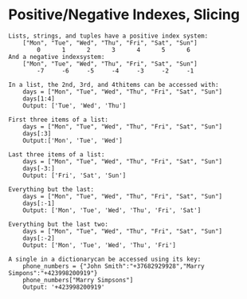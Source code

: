 # Positive/Negative Indexes, Slicing


    Lists, strings, and tuples have a positive index system:
        ["Mon", "Tue", "Wed", "Thu", "Fri", "Sat", "Sun"]
            0      1      2      3      4      5      6
    And a negative indexsystem:
        ["Mon", "Tue", "Wed", "Thu", "Fri", "Sat", "Sun"]
            -7     -6     -5     -4     -3     -2     -1

    In a list, the 2nd, 3rd, and 4thitems can be accessed with:
        days = ["Mon", "Tue", "Wed", "Thu", "Fri", "Sat", "Sun"]
        days[1:4]
        Output: ['Tue', 'Wed', 'Thu']

    First three items of a list:
        days = ["Mon", "Tue", "Wed", "Thu", "Fri", "Sat", "Sun"]
        days[:3]
        Output:['Mon', 'Tue', 'Wed'] 

    Last three items of a list:
        days = ["Mon", "Tue", "Wed", "Thu", "Fri", "Sat", "Sun"]
        days[-3:]
        Output: ['Fri', 'Sat', 'Sun']

    Everything but the last:
        days = ["Mon", "Tue", "Wed", "Thu", "Fri", "Sat", "Sun"]
        days[:-1] 
        Output: ['Mon', 'Tue', 'Wed', 'Thu', 'Fri', 'Sat'] 

    Everything but the last two:
        days = ["Mon", "Tue", "Wed", "Thu", "Fri", "Sat", "Sun"]
        days[:-2] 
        Output: ['Mon', 'Tue', 'Wed', 'Thu', 'Fri'] 

    A single in a dictionarycan be accessed using its key:
        phone_numbers = {"John Smith":"+37682929928","Marry Simpons":"+423998200919"}
        phone_numbers["Marry Simpsons"]
        Output: '+423998200919'


